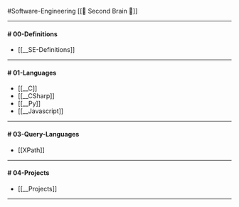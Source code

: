 #Software-Engineering
[[🧠 Second Brain 🧠]]

----
#### # 00-Definitions
- [[__SE-Definitions]]
---
#### # 01-Languages
- [[__C]]
- [[__CSharp]]
- [[__Py]]
- [[__Javascript]]
---
#### # 03-Query-Languages
- [[XPath]]
---
#### # 04-Projects
- [[__Projects]]
---
